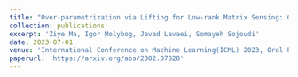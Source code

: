```yaml
---
title: "Over-parametrization via Lifting for Low-rank Matrix Sensing: Conversion of Spurious Solutions to Strict Saddle Points"
collection: publications
excerpt: 'Ziye Ma, Igor Molybog, Javad Lavaei, Somayeh Sojoudi'
date: 2023-07-01
venue: 'International Conference on Machine Learning(ICML) 2023, Oral Presentation.'
paperurl: 'https://arxiv.org/abs/2302.07828'
---
```

